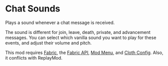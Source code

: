 # Chat Sounds

Plays a sound whenever a chat message is received.

The sound is different for join, leave, death, private, and advancement messages.
You can select which vanilla sound you want to play for these events, and adjust their volume and pitch.

This mod requires [Fabric](https://fabricmc.net/), the [Fabric API](https://www.modrinth.com/mod/fabric-api), [Mod Menu](https://modrinth.com/mod/modmenu), and [Cloth Config](https://www.curseforge.com/minecraft/mc-mods/cloth-config).
Also, it conflicts with ReplayMod.